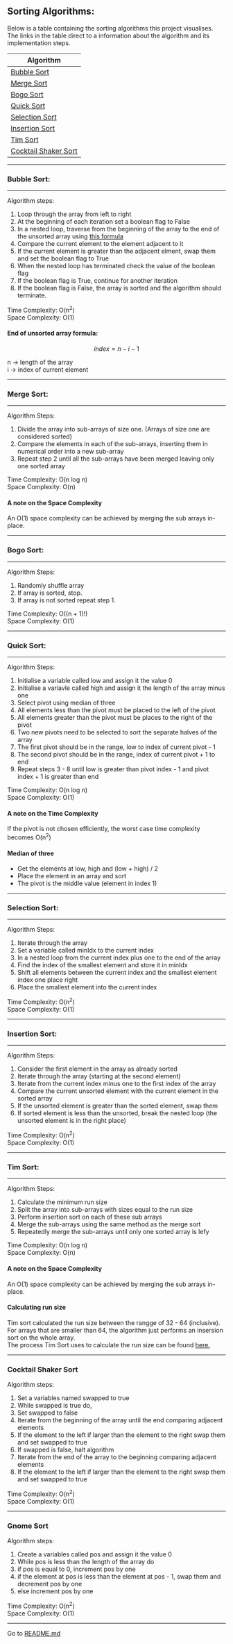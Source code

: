 ## Sorting Algorithms:

Below is a table containing the sorting algorithms this project visualises. <br>
The links in the table direct to a information about the algorithm and its implementation steps. 

| Algorithm                                     |
| --------------------------------------------- |
| [Bubble Sort](#bubble-sort)                   |
| [Merge Sort](#merge-sort)                     |
| [Bogo Sort](#bogo-sort)                       |
| [Quick Sort](#quick-sort)                     |
| [Selection Sort](#selection-sort)             |
| [Insertion Sort](#insertion-sort)             |
| [Tim Sort](#tim-sort)                         |
| [Cocktail Shaker Sort](#cocktail-shaker-sort) |

---

### Bubble Sort:
--- 
Algorithm steps: 

1. Loop through the array from left to right
2. At the beginning of each iteration set a boolean flag to False 
3. In a nested loop, traverse from the beginning of the array to the end of the unsorted array using [this formula](#index-of-last-sorted-element-formula)
4. Compare the current element to the element adjacent to it 
5. If the current element is greater than the adjacent elment, swap them and set the boolean flag to True 
6. When the nested loop has terminated check the value of the boolean flag 
7. If the boolean flag is True, continue for another iteration 
8. If the boolean flag is False, the array is sorted and the algorithm should terminate. 

Time Complexity: O(n<sup>2</sup>) <br>
Space Complexity: O(1)

#### End of unsorted array formula: 

$$ index = n - i - 1$$

n -> length of the array <br>
i -> index of current element 

---

### Merge Sort:
---
Algorithm Steps:

1. Divide the array into sub-arrays of size one. (Arrays of size one are considered sorted)
2. Compare the elements in each of the sub-arrays, inserting them in numerical order into a new sub-array 
3. Repeat step 2 until all the sub-arrays have been merged leaving only one sorted array 

Time Complexity: O(n log n) <br>
Space Complexity: O(n)


#### A note on the Space Complexity 

An O(1) space complexity can be achieved by merging the sub arrays in-place. 

---

### Bogo Sort:
---

Algorithm Steps: 

1. Randomly shuffle array 
2. If array is sorted, stop.
3. If array is not sorted repeat step 1. 

Time Complexity: O((n + 1)!)<br>
Space Complexity: O(1)

---

### Quick Sort:
---

Algorithm Steps: 

1. Initialise a variable called low and assign it the value 0 
2. Initialise a variavle called high and assign it the length of the array minus one 
3. Select pivot using median of three 
4. All elements less than the pivot must be placed to the left of the pivot
5. All elements greater than the pivot must be places to the right of the pivot
6. Two new pivots need to be selected to sort the separate halves of the array 
7. The first pivot should be in the range, low to index of current pivot - 1
8. The second pivot should be in the range, index of current pivot + 1 to end
9. Repeat steps 3 - 8 until low is greater than pivot index - 1 and pivot index + 1 is greater than end 

Time Complexity: O(n log n) <br>
Space Complexity: O(1)  

#### A note on the Time Complexity 

If the pivot is not chosen efficiently, the worst case time complexity becomes O(n<sup>2</sup>)

#### Median of three

- Get the elements at low, high and (low + high) / 2 
- Place the element in an array and sort 
- The pivot is the middle value (element in index 1)

---

### Selection Sort:
---

Algorithm Steps: 

1. Iterate through the array
2. Set a variable called minIdx to the current index
3. In a nested loop from the current index plus one to the end of the array
4. Find the index of the smallest element and store it in minIdx 
5. Shift all elements between the current index and the smallest element index one place right 
6. Place the smallest element into the current index

Time Complexity: O(n<sup>2</sup>)<br>
Space Complexity: O(1)

---

### Insertion Sort:
---

Algorithm Steps: 

1. Consider the first element in the array as already sorted 
2. Iterate through the array (starting at the second element)
3. Iterate from the current index minus one to the first index of the array 
4. Compare the current unsorted element with the current element in the sorted array 
5. If the unsorted element is greater than the sorted element, swap them 
6. If sorted element is less than the unsorted, break the nested loop (the unsorted element is in the right place)

Time Complexity: O(n<sup>2</sup>)<br>
Space Complexity: O(1)

---

### Tim Sort:
---

Algorithm Steps: 

1. Calculate the minimum run size 
2. Split the array into sub-arrays with sizes equal to the run size
3. Perform insertion sort on each of these sub arrays
4. Merge the sub-arrays using the same method as the merge sort 
5. Repeatedly merge the sub-arrays until only one sorted array is lefy

Time Complexity: O(n log n)<br>
Space Complexity: O(n) 

#### A note on the Space Complexity 

An O(1) space complexity can be achieved by merging the sub arrays in-place. 

#### Calculating run size 

Tim sort calculated the run size between the rangge of 32 - 64 (inclusive). <br>
For arrays that are smaller than 64, the algorithm just performs an insersion sort on the whole array. <br>
The process Tim Sort uses to calculate the run size can be found [here.](https://en.wikipedia.org/wiki/Timsort)

--- 

### Cocktail Shaker Sort 

Algorithm steps:

1. Set a variables named swapped to true 
2. While swapped is true do, 
3. Set swapped to false
4. Iterate from the beginning of the array until the end comparing adjacent elements
5. If the element to the left if larger than the element to the right swap them and set swapped to true
6. If swapped is false, halt algorithm 
7. Iterate from the end of the array to the beginning comparing adjacent elements
8. If the element to the left if larger than the element to the right swap them and set swapped to true

Time Complexity: O(n<sup>2</sup>)<br>
Space Complexity: O(1) 

---

### Gnome Sort 

Algorithm steps:

1. Create a variables called pos and assign it the value 0 
2. While pos is less than the length of the array do 
3. if pos is equal to 0, increment pos by one 
4. if the element at pos is less than the element at pos - 1, swap them and decrement pos by one 
5. else increment pos by one 

Time Complexity: O(n<sup>2</sup>)<br>
Space Complexity: O(1) 

---



Go to [README.md](../README.md)